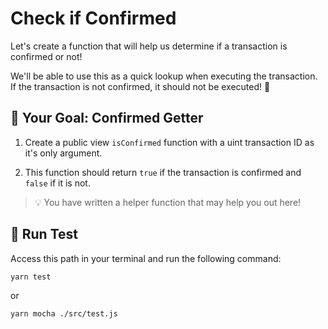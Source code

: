 # Check if Confirmed

Let's create a function that will help us determine if a transaction is confirmed or not!

We'll be able to use this as a quick lookup when executing the transaction. If the transaction is not confirmed, it should not be executed! 🔏

## 🏁 Your Goal: Confirmed Getter

1. Create a public view `isConfirmed` function with a uint transaction ID as it's only argument.
   
2. This function should return `true` if the transaction is confirmed and `false` if it is not.
   
> 💡 You have written a helper function that may help you out here!

## 🧪 Run Test

Access this path in your terminal and run the following command:

```bash
yarn test
```

or

```bash
yarn mocha ./src/test.js
```